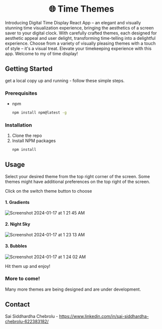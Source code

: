 <h1 align="center">
🌐 Time Themes
</h1>

Introducing Digital Time Display React App – an elegant and visually stunning time visualization experience, bringing the aesthetics of a screen saver to your digital clock. With carefully crafted themes, each designed for aesthetic appeal and user delight, transforming time-telling into a delightful experience. Choose from a variety of visually pleasing themes with a touch of style – it's a visual treat. Elevate your timekeeping experience with this app. Welcome to my of time display!

## Getting Started

get a local copy up and running - follow these simple steps.

### Prerequisites

- npm
  ```sh
  npm install npm@latest -g
  ```

### Installation

1. Clone the repo
2. Install NPM packages
   ```sh
   npm install
   ```

## Usage

Select your desired theme from the top right corner of the screen. Some themes might have additional preferences on the top right of the screen.

Click on the switch theme button to choose

#### 1. Gradients

![Screenshot 2024-01-17 at 1 21 45 AM](https://github.com/chebrolusai/DocBook/assets/144749543/281bd2db-0d1e-4c64-ba73-227c99d409b6)

#### 2. Night Sky

![Screenshot 2024-01-17 at 1 23 13 AM](https://github.com/chebrolusai/DocBook/assets/144749543/f2ce00c6-7a63-4e12-b6b5-aa6cdf3dc701)

#### 3. Bubbles

![Screenshot 2024-01-17 at 1 24 02 AM](https://github.com/chebrolusai/DocBook/assets/144749543/9dba7ed0-8d28-4b39-97aa-eec77ac4d6c0)

Hit them up and enjoy!

### More to come!

Many more themes are being designed and are under development.

## Contact

Sai Siddhardha Chebrolu - https://www.linkedin.com/in/sai-siddhardha-chebrolu-622383182/
